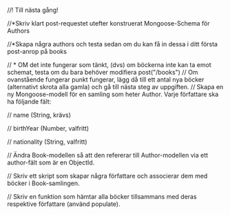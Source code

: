 //! Till nästa gång!

//\*Skriv klart post-requestet utefter konstruerat Mongoose-Schema för Authors

//\*Skapa några authors och testa sedan om du kan få in dessa i ditt första post-anrop på books

// \* OM det inte fungerar som tänkt, (dvs) om böckerna inte kan ta emot schemat, testa om du bara behöver modifiera post("/books")
// Om ovanstående fungerar punkt fungerar, lägg då till ett antal nya böcker (alternativt skrota alla gamla) och gå till nästa steg av uppgiften.
// Skapa en ny Mongoose-modell för en samling som heter Author. Varje författare ska ha följande fält:

// name (String, krävs)

// birthYear (Number, valfritt)

// nationality (String, valfritt)

// Ändra Book-modellen så att den refererar till Author-modellen via ett author-fält som är en ObjectId.

// Skriv ett skript som skapar några författare och associerar dem med böcker i Book-samlingen.

// Skriv en funktion som hämtar alla böcker tillsammans med deras respektive författare (använd populate).
